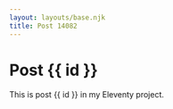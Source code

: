 ```yaml
---
layout: layouts/base.njk
title: Post 14082
---
```


# Post {{ id }}

This is post {{ id }} in my Eleventy project.
